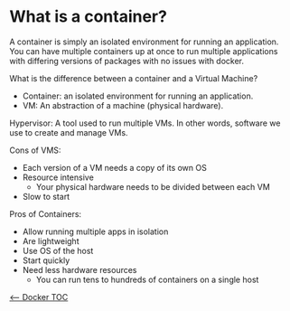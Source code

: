 # What is a container?

A container is simply an isolated environment for running an application. You can have multiple containers up at once to run multiple applications with differing versions of packages with no issues with docker.

What is the difference between a container and a Virtual Machine?
- Container: an isolated environment for running an application.
- VM: An abstraction of a machine (physical hardware).

Hypervisor: A tool used to run multiple VMs. In other words, software we use to create and manage VMs.

Cons of VMS:
- Each version of a VM needs a copy of its own OS 
- Resource intensive
    - Your physical hardware needs to be divided between each VM
- Slow to start

Pros of Containers:
- Allow running multiple apps in isolation
- Are lightweight
- Use OS of the host
- Start quickly
- Need less hardware resources
    - You can run tens to hundreds of containers on a single host

[<-- Docker TOC](./DockerTOC.md)